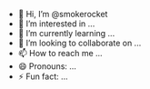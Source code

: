 - 👋 Hi, I’m @smokerocket
- 👀 I’m interested in ...
- 🌱 I’m currently learning ...
- 💞️ I’m looking to collaborate on ...
- 📫 How to reach me ...
- 😄 Pronouns: ...
- ⚡ Fun fact: ...

<!---
smokerocket/smokerocket is a ✨ special ✨ repository because its `README.md` (this file) appears on your GitHub profile.
You can click the Preview link to take a look at your changes.
--->

